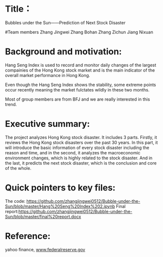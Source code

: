 # Title： 
Bubbles under the Sun——Prediction of Next Stock Disaster

#Team members
Zhang Jingwei
Zhang Bohan
Zhang Zichun
Jiang Nixuan

# Background and motivation:
Hang Seng Index is used to record and monitor daily changes of the largest compainies of the Hong Kong stock market and is the main indicator of the overall market performance in Hong Kong.

Even though the Hang Seng Index shows the stability, some extreme points occur recently meaning the market fulctates wildly in these two months.

Most of group members are from BFJ and we are really interested in this trend.

# Executive summary:
The project analyzes Hong Kong stock disaster. 
It includes 3 parts. Firstly, it reviews the Hong Kong stock disasters over the past 30 years.
 In this part, it will introduce the basic information of every stock disaster including the reason and time,
 and in the second, it analyzes the macroeconomic environment changes, which is highly related to the stock disaster. 
And in the last, it predicts the next stock disaster, which is the conclusion and core of the whole.

# Quick pointers to key files:
The code:  https://github.com/zhangjingwei0512/Bubble-under-the-Sun/blob/master/Hang%20Seng%20Index%202.ipynb
Final report:https://github.com/zhangjingwei0512/Bubble-under-the-Sun/blob/master/final%20report.docx

# Reference:
yahoo finance,  www.federalreserve.gov